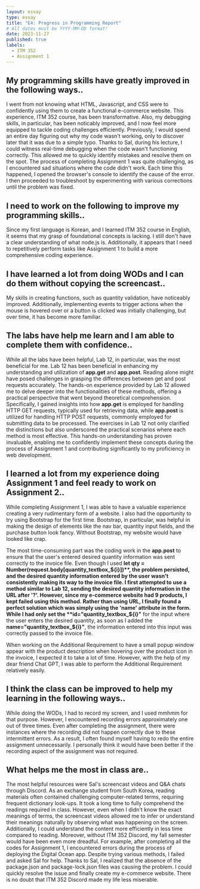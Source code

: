 ```yaml
---
layout: essay
type: essay
title: "E4: Progress in Programming Report"
# All dates must be YYYY-MM-DD format!
date: 2023-11-27
published: true
labels:
  - ITM 352
  - Assignment 1
---
```


## My programming skills have greatly improved in the following ways.. 
I went from not knowing what HTML, Javascript, and CSS were to confidently using them to create a functional e-commerce website. This experience, ITM 352 course, has been transformative. Also, my debugging skills, in particular, has been noticably improved, and I now feel more equipped to tackle coding challenges efficiently. Previously, I would spend an entire day figuring out why my code wasn't working, only to discover later that it was due to a simple typo. Thanks to Sal, during his lecture, I could witness real-time debugging when the code wasn't functioning correctly. This allowed me to quickly identify mistakes and resolve them on the spot. The process of completing Assignment 1 was quite challenging, as I encountered sad situations where the code didn't work. Each time this happened, I opened the browser's console to identify the cause of the error. I then proceeded to troubleshoot by experimenting with various corrections until the problem was fixed.


## I need to work on the following to improve my programming skills..
Since my first language is Korean, and I learned ITM 352 course in English, it seems that my grasp of foundational concepts is lacking. I still don't have a clear understanding of what node.js is. Additionally, it appears that I need to repetitively perform tasks like Assignment 1 to build a more comprehensive coding experience.


## I have learned a lot from doing WODs and I can do them without copying the screencast..
My skills in creating functions, such as quantity validation, have noticeably improved. Additionally, implementing events to trigger actions when the mouse is hovered over or a button is clicked was initially challenging, but over time, it has become more familiar.


## The labs have help me learn and I am able to complete them with confidence..
While all the labs have been helpful, Lab 12, in particular, was the most beneficial for me. Lab 12 has been beneficial in enhancing my understanding and utilization of **app.get** and **app.post**. Reading alone might have posed challenges in grasping the differences between get and post requests accurately. The hands-on experience provided by Lab 12 allowed me to delve deeper into the functionalities of these methods, offering a practical perspective that went beyond theoretical comprehension. Specifically, I gained insights into how **app.get** is employed for handling HTTP GET requests, typically used for retrieving data, while **app.post** is utilized for handling HTTP POST requests, commonly employed for submitting data to be processed. The exercises in Lab 12 not only clarified the distinctions but also underscored the practical scenarios where each method is most effective. This hands-on understanding has proven invaluable, enabling me to confidently implement these concepts during the process of Assignment 1 and contributing significantly to my proficiency in web development.


## I learned a lot from my experience doing Assignment 1 and feel ready to work on Assignment 2..
While completing Assignment 1, I was able to have a valuable experience creating a very rudimentary form of a website. I also had the opportunity to try using Bootstrap for the first time. Bootstrap, in particular, was helpful in making the design of elements like the nav bar, quantity input fields, and the purchase button look fancy. Without Bootstrap, my website would have looked like crap. 

The most time-consuming part was the coding work in the **app.post** to ensure that the user's entered desired quantity information was sent correctly to the invoice file. Even though I used **let qty = Number(request.body[quantity_textbox_${i}])**, the problem persisted, and the desired quantity information entered by the user wasn't consistently making its way to the invoice file. I first attempted to use a method similar to Lab 12, sending the desired quantity information in the URL after '?'. However, since my e-commerce website had 9 products, I kept failed using this method. Rather than using URL, I finally found a perfect solution which was simply using the 'name' attribute in the form. While I had only set the **id="quantity_textbox_${i}"** for the input where the user enters the desired quantity, as soon as I added the **name="quantity_textbox_${i}"**, the information entered into this input was correctly passed to the invoice file. 

When working on the Additional Requirement to have a small popup window appear with the product description when hovering over the product icon in the invoice, I expected it to take a lot of time. However, with the help of my dear friend Chat GPT, I was able to perform the Additional Requirement relatively easily.


## I think the class can be improved to help my learning in the following ways..
While doing the WODs, I had to record my screen, and I used mmhmm for that purpose. However, I encountered recording errors approximately one out of three times. Even after completing the assignment, there were instances where the recording did not happen correctly due to these intermittent errors. As a result, I often found myself having to redo the entire assignment unnecessarily. I personally think it would have been better if the recording aspect of the assignment was not required.


## What helps me the most in class are..
The most helpful resources were Sal's screencast videos and Q&A chats through Discord. As an exchange student from South Korea, reading materials often contained challenging computer-related terms, requiring frequent dictionary look-ups. It took a long time to fully comprehend the readings required in class. However, even when I didn't know the exact meanings of terms, the screencast videos allowed me to infer or understand their meanings naturally by observing what was happening on the screen. Additionally, I could understand the content more efficiently in less time compared to reading.
Moreover, without ITM 352 Discord, my fall semester would have been even more dreadful. For example, after completing all the codes for Assignment 1, I encountered errors during the process of deploying the Digital Ocean app. Despite trying various methods, I failed and asked Sal for help. Thanks to Sal, I realized that the absence of the package.json and package-lock.json files was causing the problem. I could quickly resolve the issue and finally create my e-commerce website. There is no doubt that ITM 352 Discord made my life less miserable.
